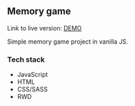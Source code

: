 ## Memory game

Link to live version: [DEMO](https://anna-gladzinska.github.io/memory-game/)

Simple memory game project in vanilla JS.

### Tech stack 

* JavaScript
* HTML
* CSS/SASS
* RWD
